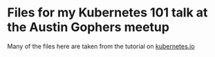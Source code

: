 # Files for my Kubernetes 101 talk at the Austin Gophers meetup

Many of the files here are taken from the tutorial on [kubernetes.io](https://kubernetes.io/docs/tutorials/stateless-application/guestbook)

